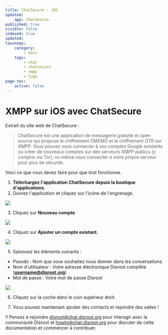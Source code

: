 ```yaml
---
title: ChatSecure - iOS
updated:
    app: ChatSecure
published: true
visible: false
indexed: true
updated:
taxonomy:
    category:
        - docs
    tags:
        - chat
        - chatsecure
        - xmpp
        - logo
page-toc:
    active: false
---
```


# XMPP sur iOS avec ChatSecure

Extrait du site web de ChatSecure :

> ChatSecure est une application de messagerie gratuite et open source qui propose le chiffrement OMEMO et le chiffrement OTR sur XMPP. Vous pouvez vous connecter à vos comptes Google existants ou créer de nouveaux comptes sur des serveurs XMPP publics (y compris via Tor), ou même vous connecter à votre propre serveur pour plus de sécurité.

Voici ce que vous devez faire pour que tout fonctionne.

1. **Téléchargez l'application ChatSecure depuis la boutique d'applications**.
2. Ouvrez l'application et cliquez sur l'icône de l'engrenage.

![](en/chatsecure1.png)

3. Cliquez sur **Nouveau compte**.

![](en/chatsecure2.png)

4. Cliquez sur **Ajouter un compte existant**.

![](en/chatsecure3.png)

5. Saisissez les éléments suivants :

* Pseudo : Nom que vous souhaitez nous donner dans les conversations.
* Nom d'utilisateur : Votre adresse électronique Disroot complète (**username@disroot.org**)
* Mot de passe : Votre mot de passe Disroot

![](en/chatsecure4.png)

6. Cliquez sur la coche dans le coin supérieur droit.

7. Vous pouvez maintenant ajouter des contacts et rejoindre des salles !

!! Pensez à rejoindre disroot@chat.disroot.org pour interagir avec la communauté Disroot et howto@chat.disroot.org pour discuter de cette documentation et commencer à contribuer.
